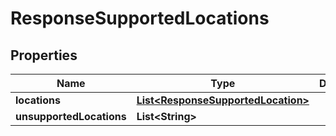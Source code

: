 

# ResponseSupportedLocations

## Properties

Name | Type | Description | Notes
------------ | ------------- | ------------- | -------------
**locations** | [**List&lt;ResponseSupportedLocation&gt;**](ResponseSupportedLocation.md) |  | 
**unsupportedLocations** | **List&lt;String&gt;** |  | 



